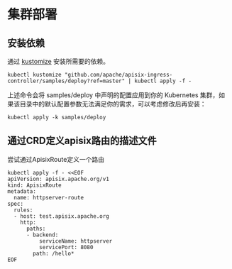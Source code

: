 # 集群部署

## 安装依赖

通过 [kustomize](https://kustomize.io/) 安装所需要的依赖。

```shell
kubectl kustomize "github.com/apache/apisix-ingress-controller/samples/deploy?ref=master" | kubectl apply -f -
```

上述命令会将 samples/deploy 中声明的配置应用到你的 Kubernetes 集群，如果该目录中的默认配置参数无法满足你的需求，可以考虑修改后再安装：

```shell
kubectl apply -k samples/deploy
```

## 通过CRD定义apisix路由的描述文件

尝试通过ApisixRoute定义一个路由
```
kubectl apply -f - <<EOF
apiVersion: apisix.apache.org/v1
kind: ApisixRoute
metadata:
  name: httpserver-route
spec:
  rules:
  - host: test.apisix.apache.org
    http:
      paths:
      - backend:
          serviceName: httpserver
          servicePort: 8080
        path: /hello*
EOF
```
